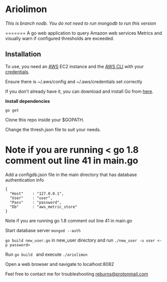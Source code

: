 # **Ariolimon** #

*This is branch nodb.  You do not need to run mongodb to run this version*

=======
A go web application to query Amazon web services Metrics and visually warn if configured thresholds are exceeded.


## **Installation** ##

To use, you need an [AWS](https://aws.amazon.com/) EC2 instance and the [AWS CLI](http://docs.aws.amazon.com/cli/latest/userguide/installing.html) with your [credentials](http://docs.aws.amazon.com/cli/latest/userguide/cli-chap-getting-started.html).

Ensure there is ~/.aws/config and ~/.aws/credentials set correctly

If you don't already have it, you can download and install Go from [here](https://golang.org/dl/).

**Install dependencies**

```
go get
```

Clone this repo inside your $GOPATH.

Change the thresh.json file to suit your needs.

Note if you are running < go 1.8 comment out line 41 in main.go
=======
Add a configdb.json file in the main directory that has database authentication info

```
{
  "Host"	: "127.0.0.1",
  "User"	: "user",
  "Pass"	: "password",
  "Db"		: "aws_metric_store"
}
```

Note if you are running go 1.8 comment out line 41 in main.go

Start database server `mongod --auth`

`go build new_user.go` in new\_user directory and run `./new_user -u user <-p password>` 

Run `go build ` and execute `./ariolimon`

Open a web browser and navigate to localhost:8082

Feel free to contact me for troubleshooting reburns@protonmail.com
